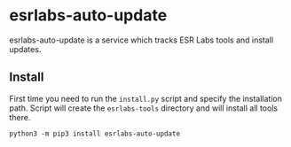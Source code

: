 # esrlabs-auto-update

esrlabs-auto-update is a service which tracks ESR Labs tools and install updates.

## Install

First time you need to run the `install.py` script and specify the installation path.
Script will create the `esrlabs-tools` directory and will install all tools there.
```
python3 -m pip3 install esrlabs-auto-update
```

